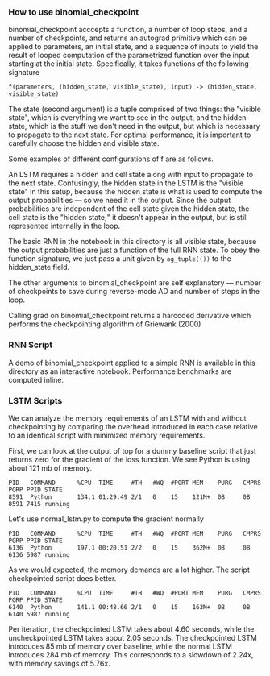 ### How to use binomial_checkpoint

binomial_checkpoint acccepts a function, a number of loop steps, and a number of checkpoints, and returns an autograd primitive which can be applied to parameters, an initial state, and a sequence of inputs to yield the result of looped computation of the parametrized function over the input starting at the initial state. Specifically, it takes functions of the following signature

`` f(parameters, (hidden_state, visible_state), input) -> (hidden_state, visible_state) ``

The state (second argument) is a tuple comprised of two things: the "visible state", which is everything we want to see in the output, and the hidden state, which is the stuff we don't need in the output, but which is necessary to propagate to the next state. For optimal performance, it is important to carefully choose the hidden and visible state. 

Some examples of different configurations of f are as follows. 

An LSTM requires a hidden and cell state along with input to propagate to the next state. Confusingly, the hidden state in the LSTM is the "visible state" in this setup, because the hidden state is what is used to compute the output probabilities — so we need it in the output. Since the output probabilities are independent of the cell state given the hidden state, the cell state is the "hidden state;" it doesn't appear in the output, but is still represented internally in the loop. 

The basic RNN in the notebook in this directory is all visible state, because the output probabilities are just a function of the full RNN state. To obey the function signature, we just pass a unit given by ``ag_tuple(())`` to the hidden_state field. 

The other arguments to binomial_checkpoint are self explanatory — number of checkpoints to save during reverse-mode AD and number of steps in the loop. 

Calling grad on binomial_checkpoint returns a harcoded derivative which performs the checkpointing algorithm of Griewank (2000)

### RNN Script

A demo of binomial_checkpoint applied to a simple RNN is available in this directory as an interactive notebook. Performance benchmarks are computed inline. 

### LSTM Scripts

We can analyze the memory requirements of an LSTM with and without checkpointing by comparing the overhead introduced in each case relative to an identical script with minimized memory requirements. 

First, we can look at the output of top for a dummy baseline script that just returns zero for the gradient of the loss function. We see Python is using about 121 mb of memory. 
```
PID   COMMAND      %CPU  TIME     #TH   #WQ  #PORT MEM    PURG   CMPRS  PGRP PPID STATE    
8591  Python       134.1 01:29.49 2/1   0    15    121M+  0B     0B     8591 7415 running
```

Let's use normal_lstm.py to compute the gradient normally
```
PID   COMMAND      %CPU  TIME     #TH   #WQ  #PORT MEM    PURG   CMPRS  PGRP PPID STATE    
6136  Python       197.1 00:20.51 2/2   0    15    362M+  0B     0B     6136 5987 running
```

As we would expected, the memory demands are a lot higher. The script checkpointed script does better. 
```
PID   COMMAND      %CPU  TIME     #TH   #WQ  #PORT MEM    PURG   CMPRS  PGRP PPID STATE    
6140  Python       141.1 00:48.66 2/1   0    15    163M+  0B     0B     6140 5987 running
```

Per iteration, the checkpointed LSTM takes about 4.60 seconds, while the uncheckpointed LSTM takes 
about 2.05 seconds. The checkpointed LSTM introduces 85 mb of memory over baseline, while the normal
LSTM introduces 284 mb of memory. This corresponds to a slowdown of 2.24x, with memory savings of 5.76x.


